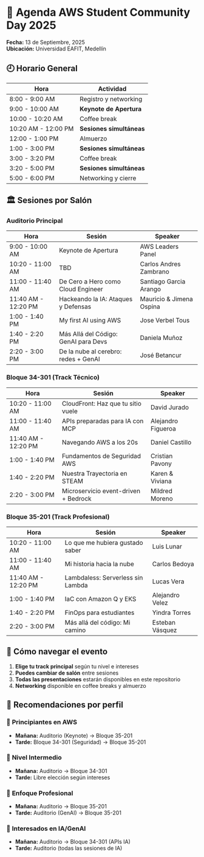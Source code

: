 # 📅 Agenda AWS Student Community Day 2025

**Fecha:** 13 de Septiembre, 2025  
**Ubicación:** Universidad EAFIT, Medellín

## 🕘 Horario General

| Hora | Actividad |
|------|-----------|
| 8:00 - 9:00 AM | Registro y networking |
| 9:00 - 10:00 AM | **Keynote de Apertura** |
| 10:00 - 10:20 AM | Coffee break |
| 10:20 AM - 12:00 PM | **Sesiones simultáneas** |
| 12:00 - 1:00 PM | Almuerzo |
| 1:00 - 3:00 PM | **Sesiones simultáneas** |
| 3:00 - 3:20 PM | Coffee break |
| 3:20 - 5:00 PM | **Sesiones simultáneas** |
| 5:00 - 6:00 PM | Networking y cierre |

## 🏛️ Sesiones por Salón

### Auditorio Principal
| Hora | Sesión | Speaker |
|------|--------|---------|
| 9:00 - 10:00 AM | Keynote de Apertura | AWS Leaders Panel |
| 10:20 - 11:00 AM | TBD | Carlos Andres Zambrano |
| 11:00 - 11:40 AM | De Cero a Hero como Cloud Engineer | Santiago Garcia Arango |
| 11:40 AM - 12:20 PM | Hackeando la IA: Ataques y Defensas | Mauricio & Jimena Ospina |
| 1:00 - 1:40 PM | My first AI using AWS | Jose Verbel Tous |
| 1:40 - 2:20 PM | Más Allá del Código: GenAI para Devs | Daniela Muñoz |
| 2:20 - 3:00 PM | De la nube al cerebro: redes + GenAI | José Betancur |

### Bloque 34-301 (Track Técnico)
| Hora | Sesión | Speaker |
|------|--------|---------|
| 10:20 - 11:00 AM | CloudFront: Haz que tu sitio vuele | David Jurado |
| 11:00 - 11:40 AM | APIs preparadas para IA con MCP | Alejandro Figueroa |
| 11:40 AM - 12:20 PM | Navegando AWS a los 20s | Daniel Castillo |
| 1:00 - 1:40 PM | Fundamentos de Seguridad AWS | Cristian Pavony |
| 1:40 - 2:20 PM | Nuestra Trayectoria en STEAM | Karen & Viviana |
| 2:20 - 3:00 PM | Microservicio event-driven + Bedrock | Mildred Moreno |

### Bloque 35-201 (Track Profesional)
| Hora | Sesión | Speaker |
|------|--------|---------|
| 10:20 - 11:00 AM | Lo que me hubiera gustado saber | Luis Lunar |
| 11:00 - 11:40 AM | Mi historia hacia la nube | Carlos Bedoya |
| 11:40 AM - 12:20 PM | Lambdaless: Serverless sin Lambda | Lucas Vera |
| 1:00 - 1:40 PM | IaC con Amazon Q y EKS | Alejandro Velez |
| 1:40 - 2:20 PM | FinOps para estudiantes | Yindra Torres |
| 2:20 - 3:00 PM | Más allá del código: Mi camino | Esteban Vásquez |

## 📱 Cómo navegar el evento

1. **Elige tu track principal** según tu nivel e intereses
2. **Puedes cambiar de salón** entre sesiones
3. **Todas las presentaciones** estarán disponibles en este repositorio
4. **Networking** disponible en coffee breaks y almuerzo

## 🎯 Recomendaciones por perfil

### 👶 **Principiantes en AWS**
- **Mañana:** Auditorio (Keynote) → Bloque 35-201
- **Tarde:** Bloque 34-301 (Seguridad) → Bloque 35-201

### 🚀 **Nivel Intermedio**
- **Mañana:** Auditorio → Bloque 34-301
- **Tarde:** Libre elección según intereses

### 💼 **Enfoque Profesional**
- **Mañana:** Auditorio → Bloque 35-201
- **Tarde:** Auditorio (GenAI) → Bloque 35-201

### 🤖 **Interesados en IA/GenAI**
- **Mañana:** Auditorio → Bloque 34-301 (APIs IA)
- **Tarde:** Auditorio (todas las sesiones de IA)